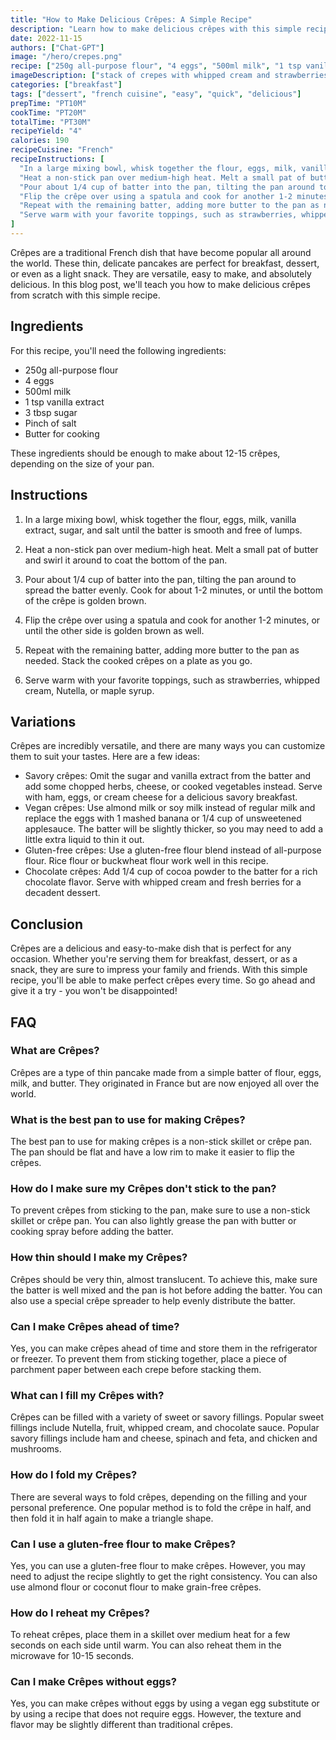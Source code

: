 ```yaml
---
title: "How to Make Delicious Crêpes: A Simple Recipe"
description: "Learn how to make delicious crêpes with this simple recipe. Perfect for breakfast or dessert, these thin, delicate pancakes are sure to impress your family and friends."
date: 2022-11-15
authors: ["Chat-GPT"]
image: "/hero/crepes.png"
recipe: ["250g all-purpose flour", "4 eggs", "500ml milk", "1 tsp vanilla extract", "3 tbsp sugar", "pinch of salt", "butter for cooking"]
imageDescription: ["stack of crepes with whipped cream and strawberries on top"]
categories: ["breakfast"]
tags: ["dessert", "french cuisine", "easy", "quick", "delicious"]
prepTime: "PT10M"
cookTime: "PT20M"
totalTime: "PT30M"
recipeYield: "4"
calories: 190
recipeCuisine: "French"
recipeInstructions: [
  "In a large mixing bowl, whisk together the flour, eggs, milk, vanilla extract, sugar, and salt until the batter is smooth and free of lumps.",
  "Heat a non-stick pan over medium-high heat. Melt a small pat of butter and swirl it around to coat the bottom of the pan.",
  "Pour about 1/4 cup of batter into the pan, tilting the pan around to spread the batter evenly. Cook for about 1-2 minutes, or until the bottom of the crêpe is golden brown.",
  "Flip the crêpe over using a spatula and cook for another 1-2 minutes, or until the other side is golden brown as well.",
  "Repeat with the remaining batter, adding more butter to the pan as needed. Stack the cooked crêpes on a plate as you go.",
  "Serve warm with your favorite toppings, such as strawberries, whipped cream, Nutella, or maple syrup."
]
---
```


Crêpes are a traditional French dish that have become popular all around the world. These thin, delicate pancakes are perfect for breakfast, dessert, or even as a light snack. They are versatile, easy to make, and absolutely delicious. In this blog post, we'll teach you how to make delicious crêpes from scratch with this simple recipe. 

## Ingredients

For this recipe, you'll need the following ingredients:

- 250g all-purpose flour
- 4 eggs
- 500ml milk
- 1 tsp vanilla extract
- 3 tbsp sugar
- Pinch of salt
- Butter for cooking

These ingredients should be enough to make about 12-15 crêpes, depending on the size of your pan.

## Instructions

1. In a large mixing bowl, whisk together the flour, eggs, milk, vanilla extract, sugar, and salt until the batter is smooth and free of lumps.

2. Heat a non-stick pan over medium-high heat. Melt a small pat of butter and swirl it around to coat the bottom of the pan.

3. Pour about 1/4 cup of batter into the pan, tilting the pan around to spread the batter evenly. Cook for about 1-2 minutes, or until the bottom of the crêpe is golden brown.

4. Flip the crêpe over using a spatula and cook for another 1-2 minutes, or until the other side is golden brown as well.

5. Repeat with the remaining batter, adding more butter to the pan as needed. Stack the cooked crêpes on a plate as you go.

6. Serve warm with your favorite toppings, such as strawberries, whipped cream, Nutella, or maple syrup.

## Variations

Crêpes are incredibly versatile, and there are many ways you can customize them to suit your tastes. Here are a few ideas:

- Savory crêpes: Omit the sugar and vanilla extract from the batter and add some chopped herbs, cheese, or cooked vegetables instead. Serve with ham, eggs, or cream cheese for a delicious savory breakfast.
- Vegan crêpes: Use almond milk or soy milk instead of regular milk and replace the eggs with 1 mashed banana or 1/4 cup of unsweetened applesauce. The batter will be slightly thicker, so you may need to add a little extra liquid to thin it out.
- Gluten-free crêpes: Use a gluten-free flour blend instead of all-purpose flour. Rice flour or buckwheat flour work well in this recipe.
- Chocolate crêpes: Add 1/4 cup of cocoa powder to the batter for a rich chocolate flavor. Serve with whipped cream and fresh berries for a decadent dessert.

## Conclusion

Crêpes are a delicious and easy-to-make dish that is perfect for any occasion. Whether you're serving them for breakfast, dessert, or as a snack, they are sure to impress your family and friends. With this simple recipe, you'll be able to make perfect crêpes every time. So go ahead and give it a try - you won't be disappointed!

## FAQ

### What are Crêpes?

Crêpes are a type of thin pancake made from a simple batter of flour, eggs, milk, and butter. They originated in France but are now enjoyed all over the world.

### What is the best pan to use for making Crêpes?

The best pan to use for making crêpes is a non-stick skillet or crêpe pan. The pan should be flat and have a low rim to make it easier to flip the crêpes.

### How do I make sure my Crêpes don't stick to the pan?

To prevent crêpes from sticking to the pan, make sure to use a non-stick skillet or crêpe pan. You can also lightly grease the pan with butter or cooking spray before adding the batter.

### How thin should I make my Crêpes?

Crêpes should be very thin, almost translucent. To achieve this, make sure the batter is well mixed and the pan is hot before adding the batter. You can also use a special crêpe spreader to help evenly distribute the batter.

### Can I make Crêpes ahead of time?

Yes, you can make crêpes ahead of time and store them in the refrigerator or freezer. To prevent them from sticking together, place a piece of parchment paper between each crepe before stacking them.

### What can I fill my Crêpes with?

Crêpes can be filled with a variety of sweet or savory fillings. Popular sweet fillings include Nutella, fruit, whipped cream, and chocolate sauce. Popular savory fillings include ham and cheese, spinach and feta, and chicken and mushrooms.

### How do I fold my Crêpes?

There are several ways to fold crêpes, depending on the filling and your personal preference. One popular method is to fold the crêpe in half, and then fold it in half again to make a triangle shape.

### Can I use a gluten-free flour to make Crêpes?

Yes, you can use a gluten-free flour to make crêpes. However, you may need to adjust the recipe slightly to get the right consistency. You can also use almond flour or coconut flour to make grain-free crêpes.

### How do I reheat my Crêpes?

To reheat crêpes, place them in a skillet over medium heat for a few seconds on each side until warm. You can also reheat them in the microwave for 10-15 seconds.

### Can I make Crêpes without eggs?

Yes, you can make crêpes without eggs by using a vegan egg substitute or by using a recipe that does not require eggs. However, the texture and flavor may be slightly different than traditional crêpes.
